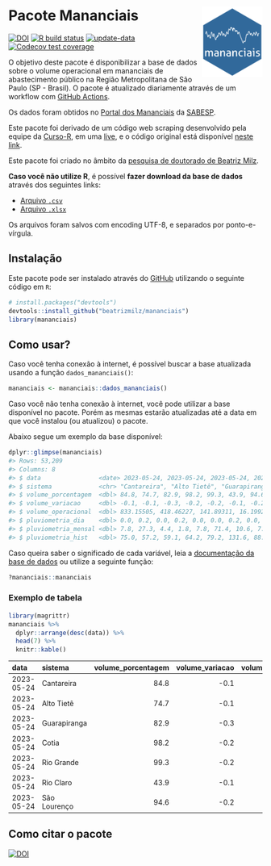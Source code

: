 
<!-- README.md is generated from README.Rmd. Please edit that file -->

# Pacote Mananciais <img src="man/figures/hexlogo.png" align="right" width = "120px"/>

<!-- badges: start -->

[![DOI](https://zenodo.org/badge/DOI/10.5281/zenodo.4733056.svg)](https://doi.org/10.5281/zenodo.4733056)
[![R build
status](https://github.com/beatrizmilz/mananciais/workflows/R-CMD-check/badge.svg)](https://github.com/beatrizmilz/mananciais/actions)
[![update-data](https://github.com/beatrizmilz/mananciais/actions/workflows/2-update_data.yaml/badge.svg)](https://github.com/beatrizmilz/mananciais/actions/workflows/2-update_data.yaml)
[![Codecov test
coverage](https://codecov.io/gh/beatrizmilz/mananciais/branch/master/graph/badge.svg)](https://codecov.io/gh/beatrizmilz/mananciais?branch=master)
<!-- badges: end -->

O objetivo deste pacote é disponibilizar a base de dados sobre o volume
operacional em mananciais de abastecimento público na Região
Metropolitana de São Paulo (SP - Brasil). O pacote é atualizado
diariamente através de um workflow com [GitHub
Actions](https://github.com/beatrizmilz/mananciais/actions).

Os dados foram obtidos no [Portal dos
Mananciais](http://mananciais.sabesp.com.br/Situacao) da
[SABESP](http://site.sabesp.com.br/site/Default.aspx).

Este pacote foi derivado de um código web scraping desenvolvido pela
equipe da [Curso-R](https://www.curso-r.com/), em uma
[live](https://youtu.be/jvZIxrMmOcQ), e o código original está
disponível [neste
link](https://github.com/curso-r/lives/blob/master/drafts/20200730_scraper_sabesp.R).

Este pacote foi criado no âmbito da [pesquisa de doutorado de Beatriz
Milz](https://beatrizmilz.github.io/tese/).

**Caso você não utilize R**, é possível **fazer download da base de
dados** através dos seguintes links:

- [Arquivo
  `.csv`](https://github.com/beatrizmilz/mananciais/raw/master/inst/extdata/mananciais.csv)
- [Arquivo
  `.xlsx`](https://github.com/beatrizmilz/mananciais/blob/master/inst/extdata/mananciais.xlsx?raw=true)

Os arquivos foram salvos com encoding UTF-8, e separados por
ponto-e-vírgula.

## Instalação

Este pacote pode ser instalado através do [GitHub](https://github.com/)
utilizando o seguinte código em `R`:

``` r
# install.packages("devtools")
devtools::install_github("beatrizmilz/mananciais")
library(mananciais)
```

## Como usar?

Caso você tenha conexão à internet, é possível buscar a base atualizada
usando a função `dados_mananciais()`:

``` r
mananciais <- mananciais::dados_mananciais() 
```

Caso você não tenha conexão à internet, você pode utilizar a base
disponível no pacote. Porém as mesmas estarão atualizadas até a data em
que você instalou (ou atualizou) o pacote.

Abaixo segue um exemplo da base disponível:

``` r
dplyr::glimpse(mananciais)
#> Rows: 53,209
#> Columns: 8
#> $ data                <date> 2023-05-24, 2023-05-24, 2023-05-24, 2023-05-24, 2…
#> $ sistema             <chr> "Cantareira", "Alto Tietê", "Guarapiranga", "Cotia…
#> $ volume_porcentagem  <dbl> 84.8, 74.7, 82.9, 98.2, 99.3, 43.9, 94.6, 84.9, 74…
#> $ volume_variacao     <dbl> -0.1, -0.1, -0.3, -0.2, -0.2, -0.1, -0.2, -0.1, -0…
#> $ volume_operacional  <dbl> 833.15505, 418.46227, 141.89311, 16.19927, 111.420…
#> $ pluviometria_dia    <dbl> 0.0, 0.2, 0.0, 0.2, 0.0, 0.0, 0.2, 0.0, 0.2, 0.2, …
#> $ pluviometria_mensal <dbl> 7.8, 27.3, 4.4, 1.8, 7.8, 71.4, 10.6, 7.8, 27.1, 4…
#> $ pluviometria_hist   <dbl> 75.0, 57.2, 59.1, 64.2, 79.2, 131.6, 88.6, 75.0, 5…
```

Caso queira saber o significado de cada variável, leia a [documentação
da base de
dados](https://beatrizmilz.github.io/mananciais/reference/mananciais.html)
ou utilize a seguinte função:

``` r
?mananciais::mananciais
```

### Exemplo de tabela

``` r
library(magrittr)
mananciais %>% 
  dplyr::arrange(desc(data)) %>% 
  head(7) %>%
  knitr::kable()
```

| data       | sistema      | volume_porcentagem | volume_variacao | volume_operacional | pluviometria_dia | pluviometria_mensal | pluviometria_hist |
|:-----------|:-------------|-------------------:|----------------:|-------------------:|-----------------:|--------------------:|------------------:|
| 2023-05-24 | Cantareira   |               84.8 |            -0.1 |          833.15505 |              0.0 |                 7.8 |              75.0 |
| 2023-05-24 | Alto Tietê   |               74.7 |            -0.1 |          418.46227 |              0.2 |                27.3 |              57.2 |
| 2023-05-24 | Guarapiranga |               82.9 |            -0.3 |          141.89311 |              0.0 |                 4.4 |              59.1 |
| 2023-05-24 | Cotia        |               98.2 |            -0.2 |           16.19927 |              0.2 |                 1.8 |              64.2 |
| 2023-05-24 | Rio Grande   |               99.3 |            -0.2 |          111.42073 |              0.0 |                 7.8 |              79.2 |
| 2023-05-24 | Rio Claro    |               43.9 |            -0.1 |            5.99354 |              0.0 |                71.4 |             131.6 |
| 2023-05-24 | São Lourenço |               94.6 |            -0.2 |           84.01226 |              0.2 |                10.6 |              88.6 |

## Como citar o pacote

[![DOI](https://zenodo.org/badge/DOI/10.5281/zenodo.4733056.svg)](https://doi.org/10.5281/zenodo.4733056)
